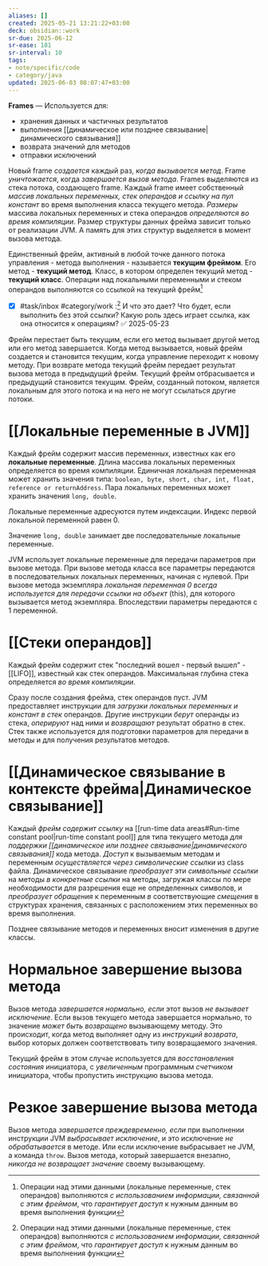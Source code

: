 ```yaml
---
aliases: []
created: 2025-05-21 13:21:22+03:00
deck: obsidian::work
sr-due: 2025-06-12
sr-ease: 181
sr-interval: 10
tags:
- note/specific/code
- category/java
updated: 2025-06-03 08:07:47+03:00
---
```


**Frames**
—
Используется для:
- хранения данных и частичных результатов
- выполнения [[динамическое или позднее связывание|динамического связывания]]
- возврата значений для методов
- отправки исключений

Новый frame *создается* каждый раз, *когда вызывается метод*. Frame *уничтожается*, когда *завершается вызов метода*.
Frames выделяются из стека потока, создающего frame.
Каждый frame имеет собственный *массив локальных переменных, стек операндов и ссылку на пул констант* во время выполнения класса текущего метода. *Размеры* массива локальных переменных и стека операндов *определяются во время компиляции*. Размер структуры данных фрейма зависит только от реализации JVM. А память для этих структур выделяется в момент вызова метода.

Единственный фрейм, активный в любой точке данного потока управления - метода выполнения - называется **текущим фреймом**.
Его метод - **текущий метод**. Класс, в котором определен текущий метод - **текущий класс**. Операции над локальными переменными и стеком операндов выполняются со ссылкой на текущий фрейм[^1]
- [x] #task/inbox #category/work :[^1] И что это дает? Что будет, если выполнить без этой ссылки? Какую роль здесь играет ссылка, как она относится к операциям? ✅ 2025-05-23

Фрейм перестает быть текущим, если его метод вызывает другой метод или его метод завершается. Когда метод вызывается, новый фрейм создается и становится текущим, когда управление переходит к новому методу. При возврате метода текущий фрейм передает результат вызова метода в предыдущий фрейм. Текущий фрейм отбрасывается и предыдущий становится текущим. Фрейм, созданный потоком, является локальным для этого потока и на него не могут ссылаться другие потоки.

# [[Локальные переменные в JVM]]

Каждый фрейм содержит массив переменных, известных как его **локальные переменные**. Длина массива локальных переменных определяется во время компиляции. Единичная локальная переменная может хранить значения типа: `boolean, byte, short, char, int, float, reference or returnAddress`. Пара локальных переменных может хранить значения `long, double`.

Локальные переменные адресуются путем индексации. Индекс первой локальной переменной равен 0.

Значение `long, double` занимает две последовательные локальные переменные.

JVM использует локальные переменные для передачи параметров при вызове метода. При вызове метода класса все параметры передаются в последовательных локальных переменных, начиная с нулевой. При вызове метода экземпляра *локальная переменная 0 всегда используется для передачи ссылки на объект* (this), для которого вызывается метод экземпляра. Впоследствии параметры передаются с 1 переменной.

# [[Стеки операндов]]

Каждый фрейм содержит стек "последний вошел - первый вышел" - [[LIFO]], известный как стек операндов. Максимальная глубина стека определяется *во время компиляции*.

Сразу после создания фрейма, стек операндов пуст. JVM предоставляет инструкции для *загрузки локальных переменных и констант в стек* операндов. Другие инструкции *берут* операнды из стека, *оперируют* над ними и *возвращают* результат обратно в стек. Стек также используется для подготовки параметров для передачи в методы и для получения результатов методов.

# [[Динамическое связывание в контексте фрейма|Динамическое связывание]]

Каждый *фрейм содержит ссылку* на [[run-time data areas#Run-time constant pool|run-time constant pool]] для типа текущего метода *для поддержки [[динамическое или позднее связывание|динамического связывания]]* кода метода. *Доступ* к вызываемым методам и переменным *осуществляется через символические ссылки* из class файла. Динамическое связывание *преобразует* эти *символьные ссылки* на методы *в конкретные ссылки* на методы, загружая классы по мере необходимости для разрешения еще не определенных символов, и *преобразует обращения* к переменным *в* соответствующие *смещения* в структурах хранения, связанных с расположением этих переменных во время выполнения.

Позднее связывание методов и переменных вносит изменения в другие классы.

# Нормальное завершение вызова метода

Вызов метода *завершается нормально, если* этот вызов *не вызывает исключение*. Если вызов текущего метода завершается нормально, то значение *может быть возвращено* вызывающему методу. Это происходит, когда метод выполняет одну из *инструкций возврата*, выбор которых должен соответствовать типу возвращаемого значения.

Текущий фрейм в этом случае используется для *восстановления состояния* инициатора, с *увеличенным* программным *счетчиком* инициатора, чтобы пропустить инструкцию вызова метода.

# Резкое завершение вызова метода

Вызов метода *завершается преждевременно, если* при выполнении инструкции JVM *выбрасывает исключение*, и это исключение *не обрабатывается* в методе. Или если исключение выбрасывает не JVM, а команда `throw`. Вызов метода, который завершается внезапно, *никогда не возвращает значение* своему вызывающему.

[^1]: Операции над этими данными (локальные переменные, стек операндов) выполняются *с использованием информации, связанной с этим фреймом*, что *гарантирует доступ* к нужным данным во время выполнения функции